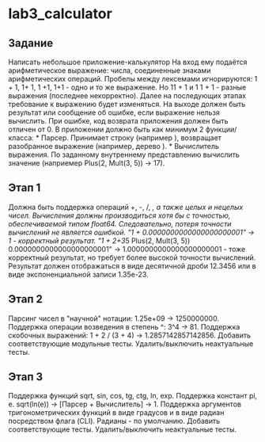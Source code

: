 # lab3_calculator
## Задание
Написать небольшое приложение-калькулятор
На вход ему подаётся арифметическое выражение: числа, соединенные знаками арифметических операций. Пробелы между лексемами игнорируются: 1 + 1, 1+ 1, 1 +1, 1+1 - одно и то же выражение. Но 11 + 1 и 1 1 + 1 - разные выражения (последнее некорректно). Далее на последующих этапах требование к выражению будет изменяться.
На выходе должен быть результат или сообщение об ошибке, если выражение нельзя вычислить. При ошибке, код возврата приложения должен быть отличен от 0.
В приложении должно быть как минимум 2 функции/класса: * Парсер. Принимает строку (например ), возвращает разобранное выражение (например, дерево ). * Вычислитель выражения. По заданному внутреннему представлению вычислить значение (наприемер Plus(2, Mult(3,
5)) -> 17).

## Этап 1
Должна быть поддержка операций +, -, /, *, а также целых и нецелых чисел.
Вычисления должны производиться хотя бы с точностью, обеспечиваемой типом float64. Следовательно, потеря точности вычислений не является ошибкой. "1 + 0.0000000000000000000001" -> 1 - корректный результат. "1 +
 2+3*5
 Plus(2, Mult(3, 5))
0.0000000000000000000001" -> 1.0000000000000000000001 - тоже корректный результат, но требует более высокой точности вычислений.
Результат должен отображаться в виде десятичной дроби 12.3456 или в виде экспоненциальной записи 1.35e-23.

## Этап 2
Парсинг чисел в "научной" нотации: 1.25e+09 -> 1250000000.
Поддержка операции возведения в степень ^: 3^4 -> 81.
Поддержка скобочных выражений: 1 + 2 / (3 + 4) -> 1.2857142857142856.
Добавить соответствующие модульные тесты. Удалить/выключить неактуальные тесты.

## Этап 3
Поддержка функций sqrt, sin, cos, tg, ctg, ln, exp. Поддержка констант pi, e. sqrt(ln(e)) -> [Парсер + Вычислитель] -> 1.
Поддержка аргументов тригонометрических функций в виде градусов и в виде
радиан посредством флага (CLI). Радианы - по умолчанию.
Добавить соответствующие тесты. Удалить/выключить неактуальные тесты.
